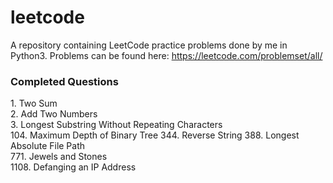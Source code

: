 # leetcode
A repository containing LeetCode practice problems done by me in Python3.
Problems can be found here: https://leetcode.com/problemset/all/

### Completed Questions
1\. Two Sum  
2\. Add Two Numbers  
3\. Longest Substring Without Repeating Characters  
104\. Maximum Depth of Binary Tree
344\. Reverse String
388\. Longest Absolute File Path  
771\. Jewels and Stones  
1108\. Defanging an IP Address  

